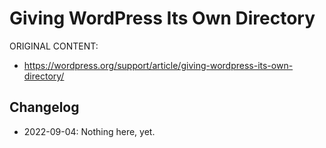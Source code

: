 # Giving WordPress Its Own Directory

ORIGINAL CONTENT:
* https://wordpress.org/support/article/giving-wordpress-its-own-directory/



## Changelog

- 2022-09-04: Nothing here, yet.
